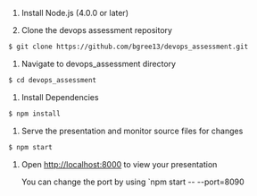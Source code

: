 1. Install Node.js (4.0.0 or later)

1. Clone the devops assessment repository
  ```sh
  $ git clone https://github.com/bgree13/devops_assessment.git
  ```

1. Navigate to devops_assessment directory
  ```sh
  $ cd devops_assessment
  ```

1. Install Dependencies
  ```sh
  $ npm install
  ```

1. Serve the presentation and monitor source files for changes
  ```sh
  $ npm start
  ```

1. Open <http://localhost:8000> to view your presentation

   You can change the port by using `npm start -- --port=8090
